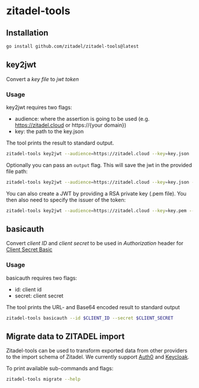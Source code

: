 # zitadel-tools

## Installation

```zsh
go install github.com/zitadel/zitadel-tools@latest
```

## key2jwt 

Convert a *key file* to *jwt token*

### Usage

key2jwt requires two flags:

- audience: where the assertion is going to be used (e.g. https://zitadel.cloud or https://{your domain})
- key: the path to the key.json

The tool prints the result to standard output.

```zsh
zitadel-tools key2jwt --audience=https://zitadel.cloud --key=key.json
```

Optionally you can pass an `output` flag. This will save the jwt in the provided file path:

```zsh
zitadel-tools key2jwt --audience=https://zitadel.cloud --key=key.json --output=jwt.txt
```

You can also create a JWT by providing a RSA private key (.pem file). You then also need to specify the issuer of the token:
```zsh
zitadel-tools key2jwt --audience=https://zitadel.cloud --key=key.pem --issuer=client_id
```

## basicauth

Convert *client ID* and *client secret* to be used in *Authorization* header for [Client Secret Basic](https://docs.zitadel.com/docs/apis/openidoauth/authn-methods#client-secret-basic)

### Usage

basicauth requires two flags:

- id: client id
- secret: client secret

The tool prints the URL- and Base64 encoded result to standard output

```zsh
zitadel-tools basicauth --id $CLIENT_ID --secret $CLIENT_SECRET
```

## Migrate data to ZITADEL import

Zitadel-tools can be used to transform exported data from other providers
to the import schema of Zitadel. We currently support [Auth0](cmd/migration/auth0/readme.md) and [Keycloak](cmd/migration/keycloak/readme.md).

To print available sub-commands and flags:

```zsh
zitadel-tools migrate --help
```
